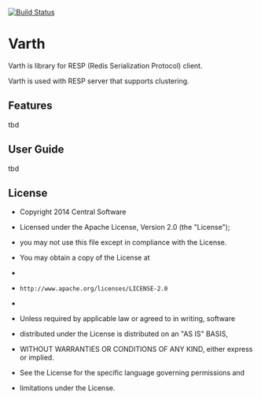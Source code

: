 [![Build Status](https://travis-ci.org/faisaladnan/varth.svg?branch=master)](https://travis-ci.org/faisaladnan/varth)

# Varth

Varth is library for RESP (Redis Serialization Protocol) client. 

Varth is used with RESP server that supports clustering.

## Features
tbd

## User Guide
tbd

## License

 * Copyright 2014 Central Software

 * Licensed under the Apache License, Version 2.0 (the "License");
 * you may not use this file except in compliance with the License.
 * You may obtain a copy of the License at
 * 
 *     http://www.apache.org/licenses/LICENSE-2.0
 * 
 * Unless required by applicable law or agreed to in writing, software
 * distributed under the License is distributed on an "AS IS" BASIS,
 * WITHOUT WARRANTIES OR CONDITIONS OF ANY KIND, either express or implied.
 * See the License for the specific language governing permissions and
 * limitations under the License.
